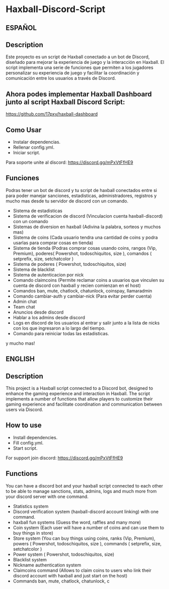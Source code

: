 # Haxball-Discord-Script
## ESPAÑOL

## Description

Este proyecto es un script de Haxball conectado a un bot de Discord, diseñado para mejorar la experiencia de juego y la interacción en Haxball. El script implementa una serie de funciones que permiten a los jugadores personalizar su experiencia de juego y facilitar la coordinación y comunicación entre los usuarios a través de Discord.

## Ahora podes implementar Haxball Dashboard junto al script Haxball Discord Script:
https://github.com/17pxy/haxball-dashboard

## Como Usar

- Instalar dependencias.
- Rellenar config.yml.
- Iniciar script.

Para soporte unite al discord: https://discord.gg/mPxVtFfHE9

## Funciones

Podras tener un bot de discord y tu script de haxball conectados entre si para poder manejar sanciones, estadisticas, administradores, registros y mucho mas desde tu servidor de discord con un comando.

- Sistema de estadisticas
- Sistema de verificacion de discord (Vinculacion cuenta haxball-discord) con un comando
- Sistemas de diversion en haxball (Adivina la palabra, sorteos y muchos mas)
- Sistema de coins (Cada usuario tendra una cantidad de coins y podra usarlas para comprar cosas en tienda)
- Sistema de tienda (Podras comprar cosas usando coins, rangos (Vip, Premium), poderes( Powershot, todoschiquitos, size ), comandos ( setprefix, size, setchatcolor )
- Sistema de poderes ( Powershot, todoschiquitos, size)
- Sistema de blacklist
- Sistema de autenticacion por nick
- Comando claimcoins (Permite reclamar coins a usuarios que vinculen su cuenta de discord con haxball y recien comienzan en el host)
- Comandos ban, mute, chatlock, chatunlock, coinspay, llamaradmin
- Comando cambiar-auth y cambiar-nick (Para evitar perder cuenta)
- Admin chat
- Team chat
- Anuncios desde discord
- Hablar a los admins desde discord
- Logs en discord de los usuarios al entrar y salir junto a la lista de nicks con los que ingresaron a lo largo del tiempo.
- Comando para reiniciar todas las estadisticas.

y mucho mas!

## ENGLISH

## Description

This project is a Haxball script connected to a Discord bot, designed to enhance the gaming experience and interaction in Haxball. The script implements a number of functions that allow players to customize their gaming experience and facilitate coordination and communication between users via Discord.

## How to use

- Install dependencies.
- Fill config.yml.
- Start script.

For support join discord: https://discord.gg/mPxVtFfHE9

## Functions

You can have a discord bot and your haxball script connected to each other to be able to manage sanctions, stats, admins, logs and much more from your discord server with one command.

- Statistics system
- Discord verification system (haxball-discord account linking) with one command.
- haxball fun systems (Guess the word, raffles and many more)
- Coin system (Each user will have a number of coins and can use them to buy things in store)
- Store system (You can buy things using coins, ranks (Vip, Premium), powers ( Powershot, todoschiquitos, size ), commands ( setprefix, size, setchatcolor )
- Power system ( Powershot, todoschiquitos, size)
- Blacklist system
- Nickname authentication system
- Claimcoins command (Allows to claim coins to users who link their discord account with haxball and just start on the host)
- Commands ban, mute, chatlock, chatunlock, c
